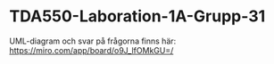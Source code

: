 # TDA550-Laboration-1A-Grupp-31

UML-diagram och svar på frågorna finns här: https://miro.com/app/board/o9J_lfOMkGU=/
